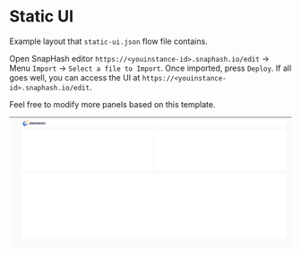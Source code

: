 # Static UI 
Example layout that `static-ui.json` flow file contains. 

Open SnapHash editor `https://<youinstance-id>.snaphash.io/edit` -> Menu `Import` -> `Select a file to Import`. Once imported, press `Deploy`. If all goes well, you can access the UI at `https://<youinstance-id>.snaphash.io/edit`. 

Feel free to modify more panels based on this template.


![Positioning](sample-layout.png)
